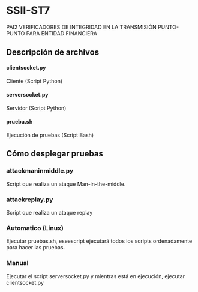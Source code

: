 # SSII-ST7
PAI2 VERIFICADORES DE INTEGRIDAD EN LA TRANSMISIÓN PUNTO-PUNTO PARA ENTIDAD FINANCIERA

## Descripción de archivos
#### clientsocket.py 
Cliente (Script Python)

#### serversocket.py 
Servidor (Script Python)

#### prueba.sh
Ejecución de pruebas (Script Bash)
## Cómo desplegar pruebas

### attackmaninmiddle.py
Script que realiza un ataque Man-in-the-middle.

### attackreplay.py
Script que realiza un ataque replay

### Automatico (Linux)
Ejecutar pruebas.sh, eseescript ejecutará todos los scripts ordenadamente para hacer las pruebas. 

### Manual
Ejecutar el script serversocket.py y mientras está en ejecución, ejecutar clientsocket.py
